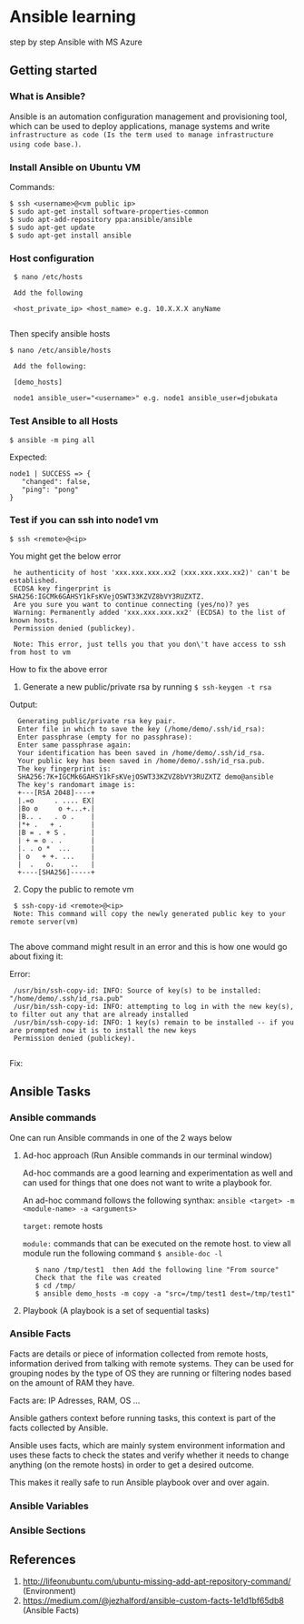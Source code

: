 # Ansible learning
step by step Ansible with MS Azure 

## Getting started 

### What is Ansible?

Ansible is an automation configuration management and provisioning tool, which can be used to deploy applications, manage systems
and write ```infrastructure as code (Is the term used to manage infrastructure using code base.)```. 

### Install Ansible on Ubuntu VM 

Commands: 
  ```
  $ ssh <username>@<vm public ip>
  $ sudo apt-get install software-properties-common
  $ sudo apt-add-repository ppa:ansible/ansible
  $ sudo apt-get update
  $ sudo apt-get install ansible
  ```
  
  
 ### Host configuration
 
 ```
  $ nano /etc/hosts
  
  Add the following 
  
  <host_private_ip> <host_name> e.g. 10.X.X.X anyName
  
 ```
 
 Then specify ansible hosts
 
 ```
 $ nano /etc/ansible/hosts
  
  Add the following:
  
  [demo_hosts]
  
  node1 ansible_user="<username>" e.g. node1 ansible_user=djobukata
 ```
 
 ### Test Ansible to all Hosts
 
 ```
 $ ansible -m ping all
 ```
 Expected:
 
 ```
 node1 | SUCCESS => {
    "changed": false, 
    "ping": "pong"
}
 ```
  
 ### Test if you can ssh into node1 vm 
 
 ```$ ssh <remote>@<ip>```
 
 You might get the below error
  
 ```
  he authenticity of host 'xxx.xxx.xxx.xx2 (xxx.xxx.xxx.xx2)' can't be established.
  ECDSA key fingerprint is SHA256:IGCMk6GAHSY1kFsKVejOSWT33KZVZ8bVY3RUZXTZ.
  Are you sure you want to continue connecting (yes/no)? yes
  Warning: Permanently added 'xxx.xxx.xxx.xx2' (ECDSA) to the list of known hosts.
  Permission denied (publickey).
  
  Note: This error, just tells you that you don\'t have access to ssh from host to vm
 ```
 
 How to fix the above error
 
 1. Generate a new public/private rsa by running
  ```$ ssh-keygen -t rsa ```
  
  Output: 
  
  ```
    Generating public/private rsa key pair.
    Enter file in which to save the key (/home/demo/.ssh/id_rsa): 
    Enter passphrase (empty for no passphrase): 
    Enter same passphrase again: 
    Your identification has been saved in /home/demo/.ssh/id_rsa.
    Your public key has been saved in /home/demo/.ssh/id_rsa.pub.
    The key fingerprint is:
    SHA256:7K+IGCMk6GAHSY1kFsKVejOSWT33KZVZ8bVY3RUZXTZ demo@ansible
    The key's randomart image is:
    +---[RSA 2048]----+
    |.=o     . .... EX|
    |Bo o     o +...+.|
    |B.. .   . o .    |
    |*+ .   + .       |
    |B = . + S .      |
    | + = o . .       |
    |. . o *  ...     |
    | o   + +. ...    |
    |  .   o.    ..   |
    +----[SHA256]-----+
  ```
  
 2. Copy the public to remote vm 
 
 ```
  $ ssh-copy-id <remote>@<ip>
  Note: This command will copy the newly generated public key to your remote server(vm)
  
 ```
 The above command might result in an error and this is how one would go about fixing it:
 
 Error:
 
 ```
  /usr/bin/ssh-copy-id: INFO: Source of key(s) to be installed: "/home/demo/.ssh/id_rsa.pub"
  /usr/bin/ssh-copy-id: INFO: attempting to log in with the new key(s), to filter out any that are already installed
  /usr/bin/ssh-copy-id: INFO: 1 key(s) remain to be installed -- if you are prompted now it is to install the new keys
  Permission denied (publickey).
  
 ```
 
 Fix: 
 
 
 
 ## Ansible Tasks
 
 ### Ansible commands
 
 One can run Ansible commands in one of the 2 ways below
 
 1. Ad-hoc approach (Run Ansible commands in our terminal window)
 
     Ad-hoc commands are a good learning and experimentation as well and can used for things that one does not want to write 
     a playbook for.

     An ad-hoc command follows the following synthax: ```ansible <target> -m <module-name> -a <arguments> ```

     ```target:``` remote hosts 
     
     ```module:``` commands that can be executed on the remote host. to view all module run the following command ```$ ansible-doc -l ```
     

     ```
        $ nano /tmp/test1  then Add the following line "From source"
        Check that the file was created
        $ cd /tmp/
        $ ansible demo_hosts -m copy -a "src=/tmp/test1 dest=/tmp/test1"
     ```
 
 2. Playbook (A playbook is a set of sequential tasks)
 
 ### Ansible Facts 
 
 Facts are details or piece of information collected from remote hosts,  
 information derived from talking with remote systems. They can be 
 used for grouping nodes by the type of OS they are running or filtering 
 nodes based on the amount of RAM they have.
 
 Facts are: IP Adresses, RAM, OS ...
 
 Ansible gathers context before running tasks, this context is part of 
 the facts collected by Ansible.
 
 Ansible uses facts, which are mainly system environment information and 
 uses these facts to check the states and verify whether it needs 
 to change anything (on the remote hosts) in order to get a desired outcome.
 
 This makes it really safe to run Ansible playbook over and over again.

 ### Ansible Variables 
 ### Ansible Sections
 
 
 
  

  
  
 ## References
 
 1. http://lifeonubuntu.com/ubuntu-missing-add-apt-repository-command/ (Environment)
 2. https://medium.com/@jezhalford/ansible-custom-facts-1e1d1bf65db8 (Ansible Facts)
 
 
 

